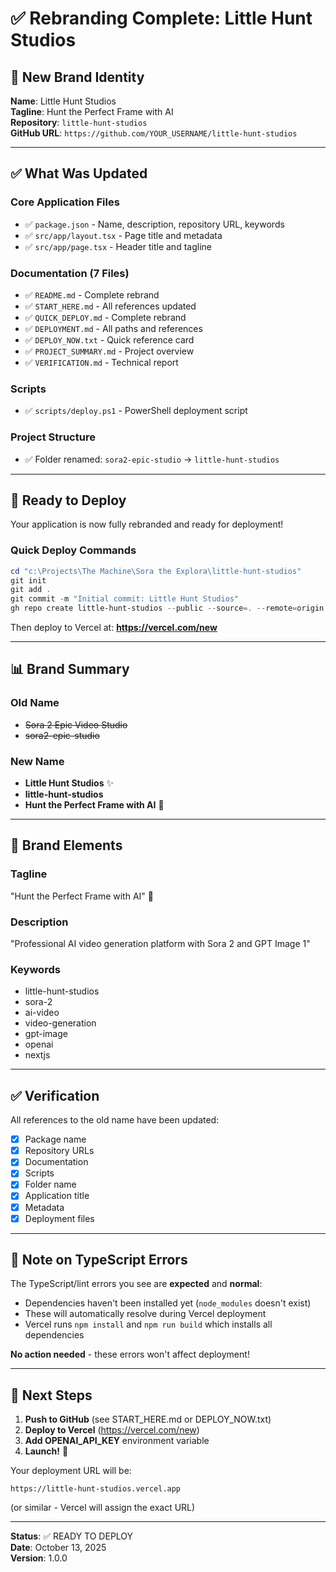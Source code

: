 # ✅ Rebranding Complete: Little Hunt Studios

## 🎯 New Brand Identity

**Name**: Little Hunt Studios  
**Tagline**: Hunt the Perfect Frame with AI  
**Repository**: `little-hunt-studios`  
**GitHub URL**: `https://github.com/YOUR_USERNAME/little-hunt-studios`

---

## ✅ What Was Updated

### Core Application Files
- ✅ `package.json` - Name, description, repository URL, keywords
- ✅ `src/app/layout.tsx` - Page title and metadata
- ✅ `src/app/page.tsx` - Header title and tagline

### Documentation (7 Files)
- ✅ `README.md` - Complete rebrand
- ✅ `START_HERE.md` - All references updated
- ✅ `QUICK_DEPLOY.md` - Complete rebrand
- ✅ `DEPLOYMENT.md` - All paths and references
- ✅ `DEPLOY_NOW.txt` - Quick reference card
- ✅ `PROJECT_SUMMARY.md` - Project overview
- ✅ `VERIFICATION.md` - Technical report

### Scripts
- ✅ `scripts/deploy.ps1` - PowerShell deployment script

### Project Structure
- ✅ Folder renamed: `sora2-epic-studio` → `little-hunt-studios`

---

## 🚀 Ready to Deploy

Your application is now fully rebranded and ready for deployment!

### Quick Deploy Commands

```powershell
cd "c:\Projects\The Machine\Sora the Explora\little-hunt-studios"
git init
git add .
git commit -m "Initial commit: Little Hunt Studios"
gh repo create little-hunt-studios --public --source=. --remote=origin --push
```

Then deploy to Vercel at: **https://vercel.com/new**

---

## 📊 Brand Summary

### Old Name
- ~~Sora 2 Epic Video Studio~~
- ~~sora2-epic-studio~~

### New Name
- **Little Hunt Studios** ✨
- **little-hunt-studios**
- **Hunt the Perfect Frame with AI** 🎯

---

## 🎨 Brand Elements

### Tagline
"Hunt the Perfect Frame with AI" 🎯

### Description
"Professional AI video generation platform with Sora 2 and GPT Image 1"

### Keywords
- little-hunt-studios
- sora-2
- ai-video
- video-generation
- gpt-image
- openai
- nextjs

---

## ✅ Verification

All references to the old name have been updated:
- [x] Package name
- [x] Repository URLs
- [x] Documentation
- [x] Scripts
- [x] Folder name
- [x] Application title
- [x] Metadata
- [x] Deployment files

---

## 📝 Note on TypeScript Errors

The TypeScript/lint errors you see are **expected** and **normal**:
- Dependencies haven't been installed yet (`node_modules` doesn't exist)
- These will automatically resolve during Vercel deployment
- Vercel runs `npm install` and `npm run build` which installs all dependencies

**No action needed** - these errors won't affect deployment!

---

## 🎉 Next Steps

1. **Push to GitHub** (see START_HERE.md or DEPLOY_NOW.txt)
2. **Deploy to Vercel** (https://vercel.com/new)
3. **Add OPENAI_API_KEY** environment variable
4. **Launch!** 🚀

Your deployment URL will be:
```
https://little-hunt-studios.vercel.app
```
(or similar - Vercel will assign the exact URL)

---

**Status**: ✅ READY TO DEPLOY  
**Date**: October 13, 2025  
**Version**: 1.0.0
